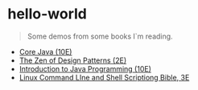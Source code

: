# hello-world

>Some demos from some books I`m reading.

- [Core Java (10E)](https://github.com/Zhisheng-p/hello-world/tree/master/src/com/zhisheng/corejava)
- [The Zen of Design Patterns (2E)](https://github.com/Zhisheng-p/hello-world/tree/master/src/com/zhisheng/designpatterns)
- [Introduction to Java Programming (10E)](https://github.com/Zhisheng-p/hello-world/tree/master/src/com/zhisheng/introductiontojavaprogramming10th)
- [Linux Command LIne and Shell Scriptiong Bible, 3E](https://github.com/Zhisheng-p/hello-world/tree/master/src/com/zhisheng/linuxcommandlineandshellscriptingbible3e/chapter13)
